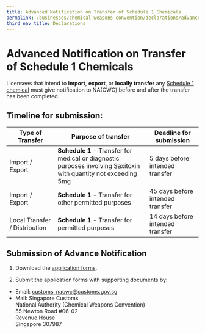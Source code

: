 ```yaml
---
title: Advanced Notification on Transfer of Schedule 1 Chemicals 
permalink: /businesses/chemical-weapons-convention/declarations/advanced-notification-on-transfer-of-schedule-1-chemicals/
third_nav_title: Declarations
---
```


# Advanced Notification on Transfer of Schedule 1 Chemicals

Licensees that intend to  **import**,  **export**, or  **locally transfer** any  [Schedule 1 chemical](/files/businesses/Guide_to_NACWC_Lic_-_with_Sch_Chem_List-(2020).pdf)  must give notification to NA(CWC) before and after the transfer has been completed.

## Timeline for submission:

| Type of Transfer | Purpose of transfer | Deadline for submission |
|---|---|---|
| Import / Export | **Schedule 1** - Transfer for medical or diagnostic purposes involving Saxitoxin with quantity not exceeding 5mg | 5 days before intended transfer |
| Import / Export | **Schedule 1** - Transfer for other permitted purposes |  45 days before intended transfer |
| Local Transfer / Distribution | **Schedule 1** - Transfer for permitted purposes | 14 days before intended transfer |

## Submission of Advance Notification

1) Download the  [application forms](/eservices/customs-forms-and-service-links).

2) Submit the application forms with supporting documents by:

-   Email:  [customs_nacwc@customs.gov.sg](mailto:customs_nacwc@customs.gov.sg)
-   Mail: Singapore Customs  
    National Authority (Chemical Weapons Convention)  
    55 Newton Road #06-02  
    Revenue House  
    Singapore 307987
